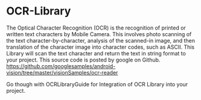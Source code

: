 # OCR-Library
The Optical Character Recognition (OCR)  is the recognition of printed or written text characters by Mobile Camera. 
This involves photo scanning of the text character-by-character, analysis of the scanned-in image, and then translation of the character image into character codes, such as ASCII. 
This Library will scan the text character and return the text in string format to your project. 
This source code is posted by google on Github. 
https://github.com/googlesamples/android-vision/tree/master/visionSamples/ocr-reader





Go though with OCRLibraryGuide for Integration of OCR Library into your project.
